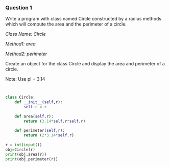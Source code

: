 ### Question 1

Write a program with class named Circle constructed by a radius methods which will compute the area and the perimeter of a circle. 

*Class Name: Circle*

*Method1: area*

*Method2: perimeter*

Create an object for the class Circle and display the area and perimeter of a circle. 

Note: Use pl = 3.14

```python


class Circle:
    def __init__(self,r):
        self.r = r
        
    def area(self,r):
        return (3.14*self.r*self.r)
        
    def perimeter(self,r):
        return (2*3.14*self.r)
 
r = int(input())
obj=Circle(r)
print(obj.area(r))
print(obj.perimeter(r))
